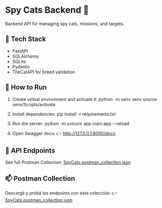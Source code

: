 # Spy Cats Backend 🐾

Backend API for managing spy cats, missions, and targets.

## 🧪 Tech Stack
- FastAPI
- SQLAlchemy
- SQLite
- Pydantic
- TheCatAPI for breed validation

## 🚀 How to Run

1. Create virtual environment and activate it:
python -m venv venv
source venv/Scripts/activate


2. Install dependencies:
pip install -r requirements.txt


3. Run the server:
python -m uvicorn app.main:app --reload


4. Open Swagger docs:
👉 http://127.0.0.1:8000/docs

## 📮 API Endpoints

See full Postman Collection: [SpyCats.postman_collection.json](https://www.postman.com/your-export-link)

## 📫 Postman Collection
Descargá y probá los endpoints con esta colección:
👉 [SpyCats.postman_collection.json](./postman/SpyCats.postman_collection.json)
